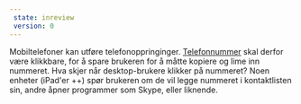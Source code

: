 ```yaml
---
 state: inreview
 version: 0
---
```

Mobiltelefoner kan utføre telefonoppringinger. [Telefonnummer](http://bradfrostweb.com/blog/mobile/a-tel-tale-sign/) skal derfor være klikkbare, for å spare brukeren for å måtte kopiere og lime inn nummeret. Hva skjer når desktop-brukere klikker på nummeret? Noen enheter (iPad'er ++) spør brukeren om de vil legge nummeret i kontaktlisten sin, andre åpner programmer som Skype, eller liknende.
